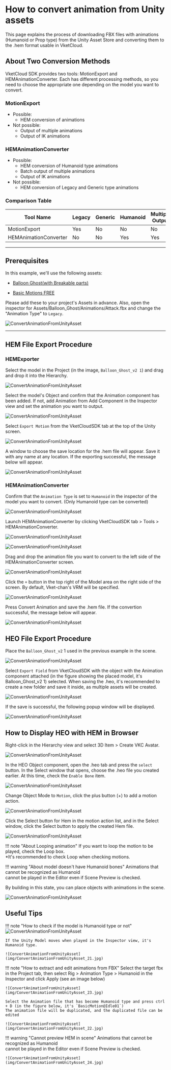 # How to convert animation from Unity assets

This page explains the process of downloading FBX files with animations (Humanoid or Prop type) from the Unity Asset Store and converting them to the .hem format usable in VketCloud.

## About Two Conversion Methods

VketCloud SDK provides two tools: MotionExport and HEMAnimationConverter. Each has different processing methods, so you need to choose the appropriate one depending on the model you want to convert.

### MotionExport

- Possible:
    - HEM conversion of animations
- Not possible:
    - Output of multiple animations
    - Output of IK animations

### HEMAnimationConverter

- Possible:
    - HEM conversion of Humanoid type animations
    - Batch output of multiple animations
    - Output of IK animations
- Not possible:
    - HEM conversion of Legacy and Generic type animations

### Comparison Table

| Tool Name | Legacy | Generic| Humanoid | Multiple Output | IK Support | 
| -- | -- | -- | -- | -- | -- |
| MotionExport | Yes | No | No | No | No |
| HEMAnimationConverter | No | No | Yes | Yes | Yes |

---

## Prerequisites

In this example, we'll use the following assets:

- [Balloon Ghost(with Breakable parts)](https://assetstore.unity.com/packages/3d/animations/balloon-ghost-with-breakable-parts-209499)

- [Basic Motions FREE](https://assetstore.unity.com/packages/3d/animations/basic-motions-free-154271)

Please add these to your project's Assets in advance.
Also, open the inspector for Assets/Balloon_Ghost/Animations/Attack.fbx and change the "Animation Type" to `Legacy`.

![ConvertAnimationFromUnityAsset](img/ConvertAnimationFromUnityAsset_01.jpg)

---

## HEM File Export Procedure

### HEMExporter

Select the model in the Project (in the image, `Balloon_Ghost_v2 1`) and drag and drop it into the Hierarchy.

![ConvertAnimationFromUnityAsset](img/ConvertAnimationFromUnityAsset_02.jpg)

Select the model's Object and confirm that the Animation component has been added. If not, add Animation from Add Component in the Inspector view and set the animation you want to output.

![ConvertAnimationFromUnityAsset](img/ConvertAnimationFromUnityAsset_03.jpg)

Select `Export Motion` from the VketCloudSDK tab at the top of the Unity screen.

![ConvertAnimationFromUnityAsset](img/ConvertAnimationFromUnityAsset_04.jpg)

A window to choose the save location for the .hem file will appear. Save it with any name at any location.
If the exporting successful, the message below will appear.

![ConvertAnimationFromUnityAsset](img/ConvertAnimationFromUnityAsset_05.jpg)

### HEMAnimationConverter

Confirm that the `Animation Type` is set to `Humanoid` in the inspector of the model you want to convert. (Only Humanoid type can be converted)

![ConvertAnimationFromUnityAsset](img/ConvertAnimationFromUnityAsset_06.jpg)

Launch HEMAnimationConverter by clicking VketCloudSDK tab > Tools > HEMAnimationConverter.

![ConvertAnimationFromUnityAsset](img/ConvertAnimationFromUnityAsset_07.jpg)

![ConvertAnimationFromUnityAsset](img/ConvertAnimationFromUnityAsset_08.jpg)

Drag and drop the animation file you want to convert to the left side of the HEMAnimationConverter screen.

![ConvertAnimationFromUnityAsset](img/ConvertAnimationFromUnityAsset_09.jpg)

Click the `+` button in the top right of the Model area on the right side of the screen. By default, Vket-chan's VRM will be specified.

![ConvertAnimationFromUnityAsset](img/ConvertAnimationFromUnityAsset_10.jpg)

Press Convert Animation and save the .hem file.
If the convertion successful, the message below will appear.

![ConvertAnimationFromUnityAsset](img/ConvertAnimationFromUnityAsset_11.jpg)

## HEO File Export Procedure

Place the `Balloon_Ghost_v2` 1 used in the previous example in the scene.

![ConvertAnimationFromUnityAsset](img/ConvertAnimationFromUnityAsset_12.jpg)

Select `Export Field` from VketCloudSDK with the object with the Animation component attached (in the figure showing the placed model, it's Balloon_Ghost_v2 1) selected. When saving the .heo, it's recommended to create a new folder and save it inside, as multiple assets will be created.

![ConvertAnimationFromUnityAsset](img/ConvertAnimationFromUnityAsset_13.jpg)

If the save is successful, the following popup window will be displayed.

![ConvertAnimationFromUnityAsset](img/ConvertAnimationFromUnityAsset_14.jpg)

## How to Display HEO with HEM in Browser

Right-click in the Hierarchy view and select 3D Item > Create VKC Avatar.

![ConvertAnimationFromUnityAsset](img/ConvertAnimationFromUnityAsset_15.jpg)

In the HEO Object component, open the .heo tab and press the `select` button. In the Select window that opens, choose the .heo file you created earlier. At this time, check the `Enable Bone` item.

![ConvertAnimationFromUnityAsset](img/ConvertAnimationFromUnityAsset_16.jpg)

Change Object Mode to `Motion`, click the plus button (+) to add a motion action.

![ConvertAnimationFromUnityAsset](img/ConvertAnimationFromUnityAsset_17.jpg)

Click the Select button for Hem in the motion action list, and in the Select window, click the Select button to apply the created Hem file.

![ConvertAnimationFromUnityAsset](img/ConvertAnimationFromUnityAsset_18.jpg)

!!! note "About Looping animation"
    If you want to loop the motion to be played, check the Loop box.  <br>
    *It's recommended to check Loop when checking motions.

!!! warning "About model doesn't have Humanoid bones"
    Animations that cannot be recognized as Humanoid <br>
    cannot be played in the Editor even if Scene Preview is checked.

By building in this state, you can place objects with animations in the scene.

![ConvertAnimationFromUnityAsset](img/ConvertAnimationFromUnityAsset_19.gif)

## Useful Tips

!!! note "How to check if the model is Humanoid type or not"
    ![ConvertAnimationFromUnityAsset](img/ConvertAnimationFromUnityAsset_20.jpg)

    If the Unity Model moves when played in the Inspector view, it's Humanoid type.

    ![ConvertAnimationFromUnityAsset](img/ConvertAnimationFromUnityAsset_21.jpg)

!!! note "How to extract and edit animations from FBX"
    Select the target fbx in the Project tab, then select Rig > Animation Type > Humanoid in the Inspector and click Apply (see an image below)

    ![ConvertAnimationFromUnityAsset](img/ConvertAnimationFromUnityAsset_23.jpg)

    Select the Animation file that has become Humanoid type and press ctrl + D (in the figure below, it's `BasicMotion@Idle01`)  
    The animation file will be duplicated, and the duplicated file can be edited

    ![ConvertAnimationFromUnityAsset](img/ConvertAnimationFromUnityAsset_22.jpg)

!!! warning "Cannot preview HEM in scene"
    Animations that cannot be recognized as Humanoid <br>
    cannot be played in the Editor even if Scene Preview is checked.

    ![ConvertAnimationFromUnityAsset](img/ConvertAnimationFromUnityAsset_24.jpg)
